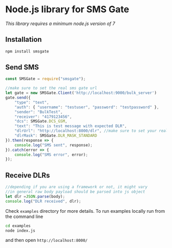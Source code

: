 # Node.js library for SMS Gate

*This library requires a minimum node.js version of 7*


## Installation

```bash
npm install smsgate
```

## Send SMS

```js
const SMSGate = require("smsgate");

//make sure to set the real sms gate url
let gate = new SMSGate.Client('http://localhost:9000/bulk_server')
gate.send({
    "type": "text",
    "auth": { "username": "testuser", "password": "testpassword" },
    "sender": "BulkTest",
    "receiver": "4179123456",
    "dcs": SMSGate.DCS_GSM,
    "text": "This is test message with expected DLR",
    "dlrUrl": "http://localhost:8000/dlr", //make sure to set your real webhook handler url
    "dlrMask": SMSGate.DLR_MASK_STANDARD
}).then(response => {
    console.log("SMS sent", response);
}).catch(error => {
    console.log("SMS error", error);
});
```

## Receive DLRs

```js
//depending if you are using a framework or not, it might vary
//in general raw body payload should be parsed into js object
let dlr =JSON.parse(body);
console.log("DLR received", dlr);
```

Check `examples` directory for more details.
To run examples locally run from the command line

```bash
cd examples
node index.js
```

and then open `http://localhost:8000/`
